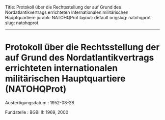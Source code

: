 Title: Protokoll über die Rechtsstellung der auf Grund des Nordatlantikvertrags errichteten
  internationalen militärischen Hauptquartiere
jurabk: NATOHQProt
layout: default
origslug: natohqprot
slug: natohqprot

---

# Protokoll über die Rechtsstellung der auf Grund des Nordatlantikvertrags errichteten internationalen militärischen Hauptquartiere (NATOHQProt)

Ausfertigungsdatum
:   1952-08-28

Fundstelle
:   BGBl II: 1969, 2000


